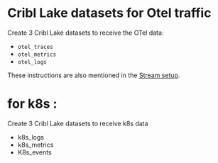 # Cribl Lake datasets for Otel traffic
Create 3 Cribl Lake datasets to receive the OTel data:
* `otel_traces`
* `otel_metrics`
* `otel_logs`

These instructions are also mentioned in the [Stream setup](../stream/STREAM_SETUP.md).

# for k8s : 
Create 3 Cribl Lake datasets to receive k8s data 
 * k8s_logs
 * k8s_metrics
 * K8s_events